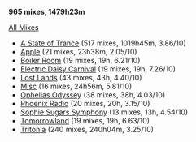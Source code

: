 **965 mixes, 1479h23m**

[All Mixes](All.md)

- [A State of Trance](Broadcasts/A%20State%20of%20Trance.md) (517 mixes, 1019h45m, 3.86/10)
- [Apple](Broadcasts/Apple.md) (21 mixes, 23h38m, 2.05/10)
- [Boiler Room](Broadcasts/Boiler%20Room.md) (19 mixes, 19h, 6.21/10)
- [Electric Daisy Carnival](Broadcasts/Electric%20Daisy%20Carnival.md) (19 mixes, 19h, 7.26/10)
- [Lost Lands](Broadcasts/Lost%20Lands.md) (43 mixes, 43h, 4.40/10)
- [Misc](Broadcasts/Misc.md) (16 mixes, 24h56m, 5.81/10)
- [Ophelias Odyssey](Broadcasts/Ophelias%20Odyssey.md) (38 mixes, 38h, 4.03/10)
- [Phoenix Radio](Broadcasts/Phoenix%20Radio.md) (20 mixes, 20h, 3.15/10)
- [Sophie Sugars Symphony](Broadcasts/Sophie%20Sugars%20Symphony.md) (13 mixes, 13h, 4.54/10)
- [Tomorrowland](Broadcasts/Tomorrowland.md) (19 mixes, 19h, 6.63/10)
- [Tritonia](Broadcasts/Tritonia.md) (240 mixes, 240h04m, 3.25/10)
